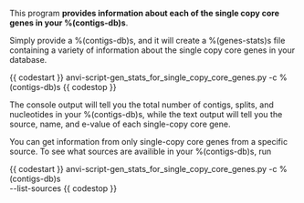 This program **provides information about each of the single copy core genes in your %(contigs-db)s**. 

Simply provide a %(contigs-db)s, and it will create a %(genes-stats)s file containing a variety of information about the single copy core genes in your database. 

{{ codestart }}
anvi-script-gen_stats_for_single_copy_core_genes.py -c %(contigs-db)s 
{{ codestop }}

The console output will tell you the total number of contigs, splits, and nucleotides in your %(contigs-db)s, while the text output will tell you the source, name, and e-value of each single-copy core gene. 

You can get information from only single-copy core genes from a specific source. To see what sources are availible in your %(contigs-db)s, run 

{{ codestart }}
anvi-script-gen_stats_for_single_copy_core_genes.py -c %(contigs-db)s \
                                                    --list-sources
{{ codestop }}
